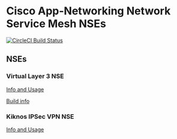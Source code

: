 # Cisco App-Networking Network Service Mesh NSEs

[![CircleCI Build Status](https://circleci.com/gh/cisco-app-networking/nsm-nse/tree/master.svg?style=svg)](https://circleci.com/gh/cisco-app-networking/nsm-nse/tree/master)


## NSEs

### Virtual Layer 3 NSE

[Info and Usage](build/nse/vl3-nse/README.md)

[Build info](build/nse/vl3-nse/BUILD.md)

### Kiknos IPSec VPN NSE

[Info and Usage](build/nse/ucnf-kiknos/README.md)


